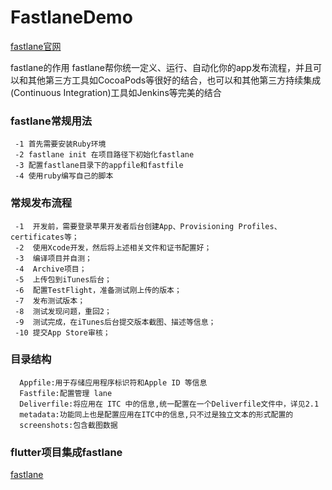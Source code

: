 # FastlaneDemo

[fastlane官网](https://docs.fastlane.tools/)

fastlane的作用
fastlane帮你统一定义、运行、自动化你的app发布流程，并且可以和其他第三方工具如CocoaPods等很好的结合，也可以和其他第三方持续集成(Continuous Integration)工具如Jenkins等完美的结合

### fastlane常规用法

     -1 首先需要安装Ruby环境 
     -2 fastlane init 在项目路径下初始化fastlane
     -3 配置fastlane目录下的appfile和fastfile 
     -4 使用ruby编写自己的脚本


### 常规发布流程
     -1  开发前，需要登录苹果开发者后台创建App、Provisioning Profiles、certificates等；
     -2  使用Xcode开发，然后将上述相关文件和证书配置好；
     -3  编译项目并自测；
     -4  Archive项目；
     -5  上传包到iTunes后台；
     -6  配置TestFlight，准备测试刚上传的版本；
     -7  发布测试版本；
     -8  测试发现问题，重回2；
     -9  测试完成，在iTunes后台提交版本截图、描述等信息；
     -10 提交App Store审核；

### 目录结构
      Appfile:用于存储应用程序标识符和Apple ID 等信息
      Fastfile:配置管理 lane
      Deliverfile:将应用在 ITC 中的信息,统一配置在一个Deliverfile文件中，详见2.1
      metadata:功能同上也是配置应用在ITC中的信息,只不过是独立文本的形式配置的
      screenshots:包含截图数据


### flutter项目集成fastlane
   [fastlane](https://flutter.dev/docs/deployment/cd)

